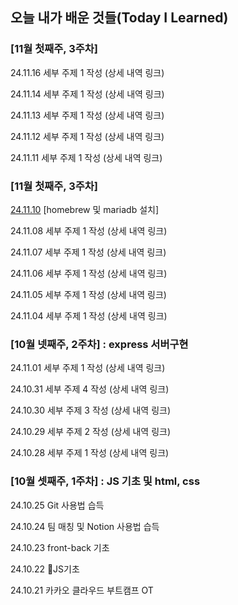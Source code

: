 ## 오늘 내가 배운 것들(Today I Learned)

### [11월 첫째주, 3주차]
24.11.16 세부 주제 1 작성 (상세 내역 링크)

24.11.14 세부 주제 1 작성 (상세 내역 링크)

24.11.13 세부 주제 1 작성 (상세 내역 링크)

24.11.12 세부 주제 1 작성 (상세 내역 링크)

24.11.11 세부 주제 1 작성 (상세 내역 링크)
</br>

### [11월 첫째주, 3주차]
[24.11.10](https://github.com/100-hours-a-week/june-til/blob/main/2024-11-10.md) [homebrew 및 mariadb 설치]

24.11.08 세부 주제 1 작성 (상세 내역 링크)

24.11.07 세부 주제 1 작성 (상세 내역 링크)

24.11.06 세부 주제 1 작성 (상세 내역 링크)

24.11.05 세부 주제 1 작성 (상세 내역 링크)

24.11.04 세부 주제 1 작성 (상세 내역 링크)

### [10월 넷째주, 2주차] : express 서버구현


24.11.01 세부 주제 1 작성 (상세 내역 링크)

24.10.31 세부 주제 4 작성 (상세 내역 링크)

24.10.30 세부 주제 3 작성 (상세 내역 링크)

24.10.29 세부 주제 2 작성 (상세 내역 링크)

24.10.28 세부 주제 1 작성 (상세 내역 링크)


### [10월 셋째주, 1주차] : JS 기초 및 html, css

24.10.25 Git 사용법 습득

24.10.24 팀 매칭 및 Notion 사용법 습득

24.10.23 front-back 기초

24.10.22 JS기초

24.10.21 카카오 클라우드 부트캠프 OT
